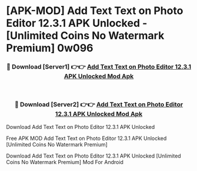 # [APK-MOD] Add Text  Text on Photo Editor 12.3.1 APK Unlocked - [Unlimited Coins No Watermark Premium] 0w096



<div align="center">
<h3>🔴 Download [Server1] 👉👉 <a href="https://momento.my/?title=Add_Text__Text_on_Photo_Editor_12.3.1_APK_Unlocked">Add Text  Text on Photo Editor 12.3.1 APK Unlocked Mod Apk</a></h3><br>

<h3>🔴 Download [Server2] 👉👉 <a href="https://momento.my/?title=Add_Text__Text_on_Photo_Editor_12.3.1_APK_Unlocked">Add Text  Text on Photo Editor 12.3.1 APK Unlocked Mod Apk</a></h3>
</div>



Download Add Text  Text on Photo Editor 12.3.1 APK Unlocked 

Free APK MOD Add Text  Text on Photo Editor 12.3.1 APK Unlocked [Unlimited Coins No Watermark Premium]

Download Add Text  Text on Photo Editor 12.3.1 APK Unlocked [Unlimited Coins No Watermark Premium] Mod For Android
